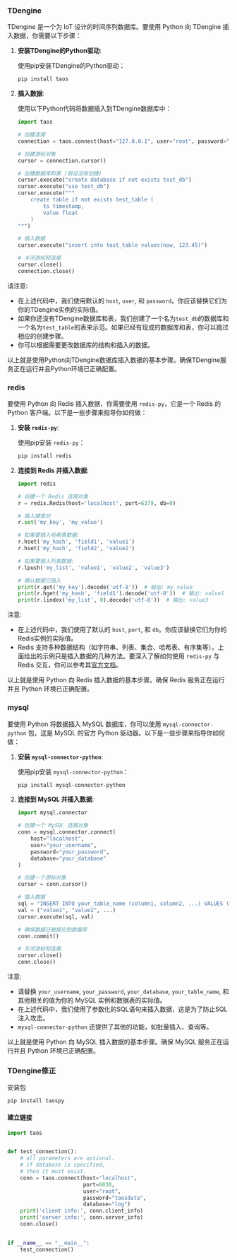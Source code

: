 ### TDengine

TDengine 是一个为 IoT 设计的时间序列数据库。要使用 Python 向 TDengine 插入数据，你需要以下步骤：

1. **安装TDengine的Python驱动**:
   
   使用pip安装TDengine的Python驱动：
   
   ```bash
   pip install taos
   ```

2. **插入数据**:

   使用以下Python代码将数据插入到TDengine数据库中：

   ```python
   import taos
   
   # 创建连接
   connection = taos.connect(host="127.0.0.1", user="root", password="taosdata", database="test_db")
   
   # 创建游标对象
   cursor = connection.cursor()
   
   # 创建数据库和表 (假设没有创建)
   cursor.execute("create database if not exists test_db")
   cursor.execute("use test_db")
   cursor.execute("""
       create table if not exists test_table (
           ts timestamp, 
           value float
       )
   """)
   
   # 插入数据
   cursor.execute("insert into test_table values(now, 123.45)")
   
   # 关闭游标和连接
   cursor.close()
   connection.close()
   ```

请注意:

- 在上述代码中，我们使用默认的 `host`, `user`, 和 `password`。你应该替换它们为你的TDengine实例的实际值。
- 如果你还没有TDengine数据库和表，我们创建了一个名为`test_db`的数据库和一个名为`test_table`的表来示范。如果已经有现成的数据库和表，你可以跳过相应的创建步骤。
- 你可以根据需要更改数据库的结构和插入的数据。

以上就是使用Python向TDengine数据库插入数据的基本步骤。确保TDengine服务正在运行并且Python环境已正确配置。

### redis

要使用 Python 向 Redis 插入数据，你需要使用 `redis-py`，它是一个 Redis 的 Python 客户端。以下是一些步骤来指导你如何做：

1. **安装 `redis-py`**:

   使用pip安装 `redis-py`：
   
   ```bash
   pip install redis
   ```

2. **连接到 Redis 并插入数据**:

   ```python
   import redis
   
   # 创建一个 Redis 连接对象
   r = redis.Redis(host='localhost', port=6379, db=0)
   
   # 插入键值对
   r.set('my_key', 'my_value')
   
   # 如果要插入哈希表数据:
   r.hset('my_hash', 'field1', 'value1')
   r.hset('my_hash', 'field2', 'value2')
   
   # 如果要插入列表数据:
   r.lpush('my_list', 'value1', 'value2', 'value3')
   
   # 确认数据已插入
   print(r.get('my_key').decode('utf-8'))  # 输出: my_value
   print(r.hget('my_hash', 'field1').decode('utf-8'))  # 输出: value1
   print(r.lindex('my_list', 0).decode('utf-8'))  # 输出: value3
   ```

注意:

- 在上述代码中，我们使用了默认的 `host`, `port`, 和 `db`。你应该替换它们为你的Redis实例的实际值。
- Redis 支持多种数据结构（如字符串、列表、集合、哈希表、有序集等）。上面给出的示例只是插入数据的几种方法。要深入了解如何使用 `redis-py` 与 Redis 交互，你可以参考其[官方文档](https://redis-py.readthedocs.io/)。

以上就是使用 Python 向 Redis 插入数据的基本步骤。确保 Redis 服务正在运行并且 Python 环境已正确配置。

### mysql

要使用 Python 将数据插入 MySQL 数据库，你可以使用 `mysql-connector-python` 包，这是 MySQL 的官方 Python 驱动器。以下是一些步骤来指导你如何做：

1. **安装 `mysql-connector-python`**:

   使用pip安装 `mysql-connector-python`：
   
   ```bash
   pip install mysql-connector-python
   ```

2. **连接到 MySQL 并插入数据**:

   ```python
   import mysql.connector
   
   # 创建一个 MySQL 连接对象
   conn = mysql.connector.connect(
       host="localhost",
       user="your_username",
       password="your_password",
       database="your_database"
   )
   
   # 创建一个游标对象
   cursor = conn.cursor()
   
   # 插入数据
   sql = "INSERT INTO your_table_name (column1, column2, ...) VALUES (%s, %s, ...)"
   val = ("value1", "value2", ...)
   cursor.execute(sql, val)
   
   # 确保数据已被提交到数据库
   conn.commit()
   
   # 关闭游标和连接
   cursor.close()
   conn.close()
   ```

注意:

- 请替换 `your_username`, `your_password`, `your_database`, `your_table_name`, 和其他相关的值为你的 MySQL 实例和数据表的实际值。
- 在上述代码中，我们使用了参数化的SQL语句来插入数据，这是为了防止SQL注入攻击。
- `mysql-connector-python` 还提供了其他的功能，如批量插入、查询等。

以上就是使用 Python 向 MySQL 插入数据的基本步骤。确保 MySQL 服务正在运行并且 Python 环境已正确配置。

### TDengine修正

安装包

```
pip install taospy
```

#### 建立链接

```python
import taos


def test_connection():
    # all parameters are optional.
    # if database is specified,
    # then it must exist.
    conn = taos.connect(host="localhost",
                        port=6030,
                        user="root",
                        password="taosdata",
                        database="log")
    print('client info:', conn.client_info)
    print('server info:', conn.server_info)
    conn.close()


if __name__ == "__main__":
    test_connection()

```

